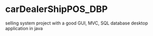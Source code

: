 # carDealerShipPOS_DBP
selling system project with a good GUI, MVC, SQL database desktop application in java
